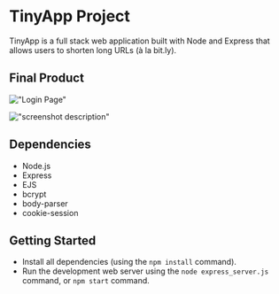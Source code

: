 # TinyApp Project

TinyApp is a full stack web application built with Node and Express that allows users to shorten long URLs (à la bit.ly).

## Final Product

!["Login Page"](#docs/LoginPage.png)



!["screenshot description"](#)

## Dependencies

- Node.js
- Express
- EJS
- bcrypt
- body-parser
- cookie-session

## Getting Started

- Install all dependencies (using the `npm install` command).
- Run the development web server using the `node express_server.js` command, or `npm start` command.
